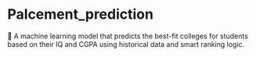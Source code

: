 # Palcement_prediction
🧠 A machine learning model that predicts the best-fit colleges for students based on their IQ and CGPA using historical data and smart ranking logic.
